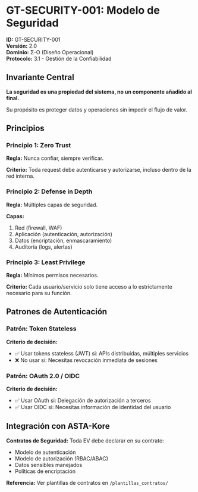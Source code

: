 # GT-SECURITY-001: Modelo de Seguridad

**ID:** GT-SECURITY-001  
**Versión:** 2.0  
**Dominio:** Σ-O (Diseño Operacional)  
**Protocolo:** 3.1 - Gestión de la Confiabilidad

## Invariante Central

**La seguridad es una propiedad del sistema, no un componente añadido al final.**

Su propósito es proteger datos y operaciones sin impedir el flujo de valor.

## Principios

### Principio 1: Zero Trust

**Regla:** Nunca confiar, siempre verificar.

**Criterio:** Toda request debe autenticarse y autorizarse, incluso dentro de la red interna.

### Principio 2: Defense in Depth

**Regla:** Múltiples capas de seguridad.

**Capas:**

1. Red (firewall, WAF)
2. Aplicación (autenticación, autorización)
3. Datos (encriptación, enmascaramiento)
4. Auditoría (logs, alertas)

### Principio 3: Least Privilege

**Regla:** Mínimos permisos necesarios.

**Criterio:** Cada usuario/servicio solo tiene acceso a lo estrictamente necesario para su función.

## Patrones de Autenticación

### Patrón: Token Stateless

**Criterio de decisión:**

- ✅ Usar tokens stateless (JWT) si: APIs distribuidas, múltiples servicios
- ❌ No usar si: Necesitas revocación inmediata de sesiones

### Patrón: OAuth 2.0 / OIDC

**Criterio de decisión:**

- ✅ Usar OAuth si: Delegación de autorización a terceros
- ✅ Usar OIDC si: Necesitas información de identidad del usuario

## Integración con ASTA-Kore

**Contratos de Seguridad:** Toda EV debe declarar en su contrato:

- Modelo de autenticación
- Modelo de autorización (RBAC/ABAC)
- Datos sensibles manejados
- Políticas de encriptación

**Referencia:** Ver plantillas de contratos en `/plantillas_contratos/`
